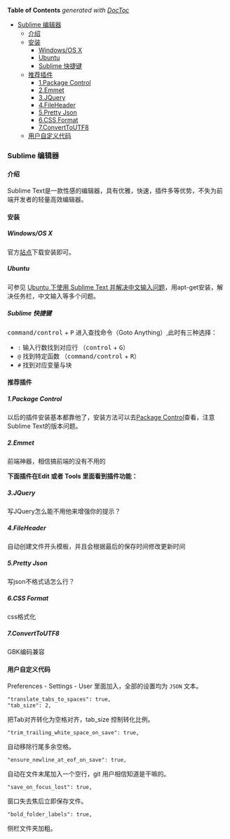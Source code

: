 <!-- START doctoc generated TOC please keep comment here to allow auto update -->
<!-- DON'T EDIT THIS SECTION, INSTEAD RE-RUN doctoc TO UPDATE -->
**Table of Contents**  *generated with [DocToc](https://github.com/thlorenz/doctoc)*

- [Sublime 编辑器](#sublime-%E7%BC%96%E8%BE%91%E5%99%A8)
  - [介绍](#%E4%BB%8B%E7%BB%8D)
  - [安装](#%E5%AE%89%E8%A3%85)
    - [Windows/OS X](#windowsos-x)
    - [Ubuntu](#ubuntu)
    - [Sublime 快捷键](#sublime-%E5%BF%AB%E6%8D%B7%E9%94%AE)
  - [推荐插件](#%E6%8E%A8%E8%8D%90%E6%8F%92%E4%BB%B6)
    - [1.Package Control](#1package-control)
    - [2.Emmet](#2emmet)
    - [3.JQuery](#3jquery)
    - [4.FileHeader](#4fileheader)
    - [5.Pretty Json](#5pretty-json)
    - [6.CSS Format](#6css-format)
    - [7.ConvertToUTF8](#7converttoutf8)
  - [用户自定义代码](#%E7%94%A8%E6%88%B7%E8%87%AA%E5%AE%9A%E4%B9%89%E4%BB%A3%E7%A0%81)

<!-- END doctoc generated TOC please keep comment here to allow auto update -->

### Sublime 编辑器

#### 介绍

Sublime Text是一款性感的编辑器，具有优雅，快速，插件多等优势，不失为前端开发者的轻量高效编辑器。

#### 安装

##### Windows/OS X

官方[站点](http://www.sublimetext.com/)下载安装即可。

##### Ubuntu

可参见 [Ubuntu 下使用 Sublime Text 并解决中文输入问题](http://www.zntec.cn/archives/ubuntu-sublime-text-fcitx.html)，用apt-get安装，解决任务栏，中文输入等多个问题。

##### Sublime 快捷键
<kbd>command/control</kbd> + <kbd>P</kbd> 进入查找命令（Goto Anything）,此时有三种选择：

* `:` 输入行数找到对应行 （<kbd>control</kbd> + <kbd>G</kbd>）
* `@` 找到特定函数 （<kbd>command/control</kbd> + <kbd>R</kbd>）
* `#` 找到对应变量与块

#### 推荐插件

##### 1.Package Control

以后的插件安装基本都靠他了，安装方法可以去[Package Control](https://packagecontrol.io/installation)查看，注意Sublime Text的版本问题。

##### 2.Emmet

前端神器，相信搞前端的没有不用的

**下面插件在Edit 或者 Tools 里面看到插件功能：**

##### 3.JQuery

写JQuery怎么能不用他来增强你的提示？

##### 4.FileHeader

自动创建文件开头模板，并且会根据最后的保存时间修改更新时间

##### 5.Pretty Json

写json不格式话怎么行？

##### 6.CSS Format

css格式化

##### 7.ConvertToUTF8

GBK编码兼容

#### 用户自定义代码

Preferences - Settings - User 里面加入，全部的设置均为 `JSON` 文本。

```
"translate_tabs_to_spaces": true,
"tab_size": 2,
```
把Tab对齐转化为空格对齐，tab_size 控制转化比例。

```
"trim_trailing_white_space_on_save": true,
```

自动移除行尾多余空格。

```
"ensure_newline_at_eof_on_save": true,
```

自动在文件末尾加入一个空行，git 用户相信知道是干嘛的。

```
"save_on_focus_lost": true,
```

 窗口失去焦后立即保存文件。

 ```
 "bold_folder_labels": true,
 ```

侧栏文件夹加粗。
